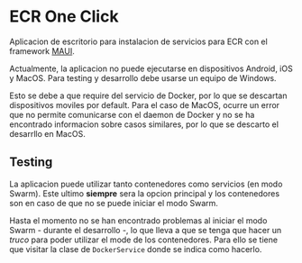 ﻿# ECR One Click

Aplicacion de escritorio para instalacion de servicios para ECR con el 
framework [MAUI](https://dotnet.microsoft.com/en-us/apps/maui).


Actualmente, la aplicacion no puede ejecutarse en dispositivos Android, iOS y MacOS. Para testing y desarrollo
debe usarse un equipo de Windows.

Esto se debe a que require del servicio de Docker, por lo que se descartan dispositivos moviles por default.
Para el caso de MacOS, ocurre un error que no permite comunicarse con el daemon de Docker y no se ha encontrado
informacion sobre casos similares, por lo que se descarto el desarrllo en MacOS.

## Testing

La aplicacion puede utilizar tanto contenedores como servicios (en modo Swarm). Este ultimo __siempre__ sera la
opcion principal y los contenedores son en caso de que no se puede iniciar el modo Swarm.

Hasta el momento no se han encontrado problemas al iniciar el modo Swarm - durante el desarrollo -, lo que lleva a que
se tenga que hacer un _truco_ para poder utilizar el mode de los contenedores. Para ello se tiene que visitar la clase
de `DockerService` donde se indica como hacerlo.
